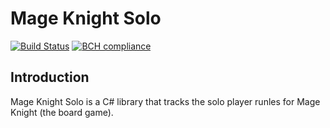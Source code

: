 # Mage Knight Solo
[![Build Status](https://travis-ci.com/MyTurnyet/MageKnightSolo.svg?branch=master)](https://travis-ci.com/MyTurnyet/MageKnightSolo)
[![BCH compliance](https://bettercodehub.com/edge/badge/MyTurnyet/MageKnightSolo?branch=master)](https://bettercodehub.com/)

## Introduction
Mage Knight Solo is a C# library that tracks the solo player runles for Mage Knight (the board game).
